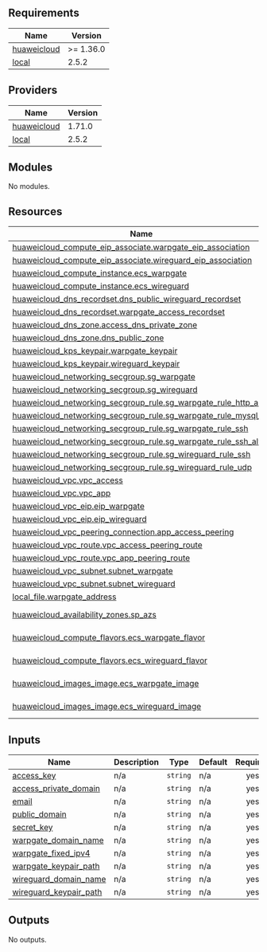 <!-- BEGIN_TF_DOCS -->
## Requirements

| Name | Version |
|------|---------|
| <a name="requirement_huaweicloud"></a> [huaweicloud](#requirement\_huaweicloud) | >= 1.36.0 |
| <a name="requirement_local"></a> [local](#requirement\_local) | 2.5.2 |

## Providers

| Name | Version |
|------|---------|
| <a name="provider_huaweicloud"></a> [huaweicloud](#provider\_huaweicloud) | 1.71.0 |
| <a name="provider_local"></a> [local](#provider\_local) | 2.5.2 |

## Modules

No modules.

## Resources

| Name | Type |
|------|------|
| [huaweicloud_compute_eip_associate.warpgate_eip_association](https://registry.terraform.io/providers/huaweicloud/huaweicloud/latest/docs/resources/compute_eip_associate) | resource |
| [huaweicloud_compute_eip_associate.wireguard_eip_association](https://registry.terraform.io/providers/huaweicloud/huaweicloud/latest/docs/resources/compute_eip_associate) | resource |
| [huaweicloud_compute_instance.ecs_warpgate](https://registry.terraform.io/providers/huaweicloud/huaweicloud/latest/docs/resources/compute_instance) | resource |
| [huaweicloud_compute_instance.ecs_wireguard](https://registry.terraform.io/providers/huaweicloud/huaweicloud/latest/docs/resources/compute_instance) | resource |
| [huaweicloud_dns_recordset.dns_public_wireguard_recordset](https://registry.terraform.io/providers/huaweicloud/huaweicloud/latest/docs/resources/dns_recordset) | resource |
| [huaweicloud_dns_recordset.warpgate_access_recordset](https://registry.terraform.io/providers/huaweicloud/huaweicloud/latest/docs/resources/dns_recordset) | resource |
| [huaweicloud_dns_zone.access_dns_private_zone](https://registry.terraform.io/providers/huaweicloud/huaweicloud/latest/docs/resources/dns_zone) | resource |
| [huaweicloud_dns_zone.dns_public_zone](https://registry.terraform.io/providers/huaweicloud/huaweicloud/latest/docs/resources/dns_zone) | resource |
| [huaweicloud_kps_keypair.warpgate_keypair](https://registry.terraform.io/providers/huaweicloud/huaweicloud/latest/docs/resources/kps_keypair) | resource |
| [huaweicloud_kps_keypair.wireguard_keypair](https://registry.terraform.io/providers/huaweicloud/huaweicloud/latest/docs/resources/kps_keypair) | resource |
| [huaweicloud_networking_secgroup.sg_warpgate](https://registry.terraform.io/providers/huaweicloud/huaweicloud/latest/docs/resources/networking_secgroup) | resource |
| [huaweicloud_networking_secgroup.sg_wireguard](https://registry.terraform.io/providers/huaweicloud/huaweicloud/latest/docs/resources/networking_secgroup) | resource |
| [huaweicloud_networking_secgroup_rule.sg_warpgate_rule_http_alt](https://registry.terraform.io/providers/huaweicloud/huaweicloud/latest/docs/resources/networking_secgroup_rule) | resource |
| [huaweicloud_networking_secgroup_rule.sg_warpgate_rule_mysql_alt](https://registry.terraform.io/providers/huaweicloud/huaweicloud/latest/docs/resources/networking_secgroup_rule) | resource |
| [huaweicloud_networking_secgroup_rule.sg_warpgate_rule_ssh](https://registry.terraform.io/providers/huaweicloud/huaweicloud/latest/docs/resources/networking_secgroup_rule) | resource |
| [huaweicloud_networking_secgroup_rule.sg_warpgate_rule_ssh_alt](https://registry.terraform.io/providers/huaweicloud/huaweicloud/latest/docs/resources/networking_secgroup_rule) | resource |
| [huaweicloud_networking_secgroup_rule.sg_wireguard_rule_ssh](https://registry.terraform.io/providers/huaweicloud/huaweicloud/latest/docs/resources/networking_secgroup_rule) | resource |
| [huaweicloud_networking_secgroup_rule.sg_wireguard_rule_udp](https://registry.terraform.io/providers/huaweicloud/huaweicloud/latest/docs/resources/networking_secgroup_rule) | resource |
| [huaweicloud_vpc.vpc_access](https://registry.terraform.io/providers/huaweicloud/huaweicloud/latest/docs/resources/vpc) | resource |
| [huaweicloud_vpc.vpc_app](https://registry.terraform.io/providers/huaweicloud/huaweicloud/latest/docs/resources/vpc) | resource |
| [huaweicloud_vpc_eip.eip_warpgate](https://registry.terraform.io/providers/huaweicloud/huaweicloud/latest/docs/resources/vpc_eip) | resource |
| [huaweicloud_vpc_eip.eip_wireguard](https://registry.terraform.io/providers/huaweicloud/huaweicloud/latest/docs/resources/vpc_eip) | resource |
| [huaweicloud_vpc_peering_connection.app_access_peering](https://registry.terraform.io/providers/huaweicloud/huaweicloud/latest/docs/resources/vpc_peering_connection) | resource |
| [huaweicloud_vpc_route.vpc_access_peering_route](https://registry.terraform.io/providers/huaweicloud/huaweicloud/latest/docs/resources/vpc_route) | resource |
| [huaweicloud_vpc_route.vpc_app_peering_route](https://registry.terraform.io/providers/huaweicloud/huaweicloud/latest/docs/resources/vpc_route) | resource |
| [huaweicloud_vpc_subnet.subnet_warpgate](https://registry.terraform.io/providers/huaweicloud/huaweicloud/latest/docs/resources/vpc_subnet) | resource |
| [huaweicloud_vpc_subnet.subnet_wireguard](https://registry.terraform.io/providers/huaweicloud/huaweicloud/latest/docs/resources/vpc_subnet) | resource |
| [local_file.warpgate_address](https://registry.terraform.io/providers/hashicorp/local/2.5.2/docs/resources/file) | resource |
| [huaweicloud_availability_zones.sp_azs](https://registry.terraform.io/providers/huaweicloud/huaweicloud/latest/docs/data-sources/availability_zones) | data source |
| [huaweicloud_compute_flavors.ecs_warpgate_flavor](https://registry.terraform.io/providers/huaweicloud/huaweicloud/latest/docs/data-sources/compute_flavors) | data source |
| [huaweicloud_compute_flavors.ecs_wireguard_flavor](https://registry.terraform.io/providers/huaweicloud/huaweicloud/latest/docs/data-sources/compute_flavors) | data source |
| [huaweicloud_images_image.ecs_warpgate_image](https://registry.terraform.io/providers/huaweicloud/huaweicloud/latest/docs/data-sources/images_image) | data source |
| [huaweicloud_images_image.ecs_wireguard_image](https://registry.terraform.io/providers/huaweicloud/huaweicloud/latest/docs/data-sources/images_image) | data source |

## Inputs

| Name | Description | Type | Default | Required |
|------|-------------|------|---------|:--------:|
| <a name="input_access_key"></a> [access\_key](#input\_access\_key) | n/a | `string` | n/a | yes |
| <a name="input_access_private_domain"></a> [access\_private\_domain](#input\_access\_private\_domain) | n/a | `string` | n/a | yes |
| <a name="input_email"></a> [email](#input\_email) | n/a | `string` | n/a | yes |
| <a name="input_public_domain"></a> [public\_domain](#input\_public\_domain) | n/a | `string` | n/a | yes |
| <a name="input_secret_key"></a> [secret\_key](#input\_secret\_key) | n/a | `string` | n/a | yes |
| <a name="input_warpgate_domain_name"></a> [warpgate\_domain\_name](#input\_warpgate\_domain\_name) | n/a | `string` | n/a | yes |
| <a name="input_warpgate_fixed_ipv4"></a> [warpgate\_fixed\_ipv4](#input\_warpgate\_fixed\_ipv4) | n/a | `string` | n/a | yes |
| <a name="input_warpgate_keypair_path"></a> [warpgate\_keypair\_path](#input\_warpgate\_keypair\_path) | n/a | `string` | n/a | yes |
| <a name="input_wireguard_domain_name"></a> [wireguard\_domain\_name](#input\_wireguard\_domain\_name) | n/a | `string` | n/a | yes |
| <a name="input_wireguard_keypair_path"></a> [wireguard\_keypair\_path](#input\_wireguard\_keypair\_path) | n/a | `string` | n/a | yes |

## Outputs

No outputs.
<!-- END_TF_DOCS -->